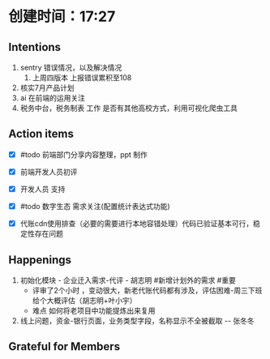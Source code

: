 # 创建时间：17:27

## Intentions
1. sentry 错误情况，以及解决情况
	1. 上周四版本 上报错误累积至108
2. 核实7月产品计划
3. ai 在前端的运用关注
4. 税务中台，税务制表 工作 是否有其他高校方式，利用可视化爬虫工具


## Action items

- [x] #todo  前端部门分享内容整理，ppt 制作
- [x] 前端开发人员初评
- [x] 开发人员 支持
- [x] #todo  数字生态 需求关注(配置统计表达式功能)
- [x] 代账cdn使用排查（必要的需要进行本地容错处理）代码已验证基本可行，稳定性存在问题




## Happenings

1.  初始化模块 - 企业迁入需求-代评 - 胡志明 #新增计划外的需求 #重要 
	 - 评审了2个小时 ，变动很大，新老代账代码都有涉及，评估困难-周三下班 给个大概评估（胡志明+叶小宇）
	 - 难点 如何将老项目中功能提炼出来复用
2.  线上问题，资金-银行页面，业务类型字段，名称显示不全被截取 -- 张冬冬




## Grateful for Members